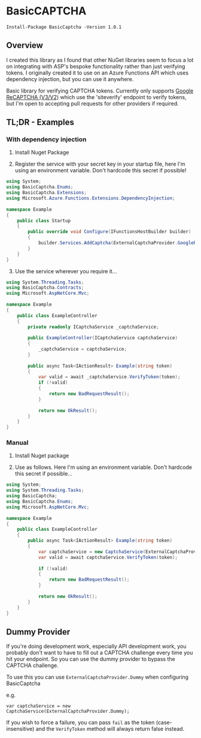 # BasicCAPTCHA

```
Install-Package BasicCaptcha -Version 1.0.1
```

## Overview

I created this library as I found that other NuGet libraries seem to focus a lot on integrating with ASP's bespoke
functionality rather than just verifying tokens. I originally created it to use on an Azure Functions API which uses
dependency injection, but you can use it anywhere.

Basic library for verifying CAPTCHA tokens. Currently only
supports [Google ReCAPTCHA (V3/V2)](https://developers.google.com/recaptcha/docs/verify) which use the 'siteverify'
endpoint to verify tokens, but I'm open to accepting pull requests for other providers if required.

## TL;DR - Examples

### With dependency injection

1) Install Nuget Package

2) Register the service with your secret key in your startup file, here I'm using an environment variable. Don't
   hardcode this secret if possible!

```cs
using System;  
using BasicCaptcha.Enums;  
using BasicCaptcha.Extensions;  
using Microsoft.Azure.Functions.Extensions.DependencyInjection;  
  
namespace Example  
{  
    public class Startup  
    {  
        public override void Configure(IFunctionsHostBuilder builder)  
        {  
            builder.Services.AddCaptcha(ExternalCaptchaProvider.GoogleRecaptcha, Environment.GetEnvironmentVariable("GOOGLE_RECAPTCHA_SECRET"));  
        }  
    }  
}
```

3. Use the service wherever you require it...

```cs
using System.Threading.Tasks;  
using BasicCaptcha.Contracts;  
using Microsoft.AspNetCore.Mvc;  
  
namespace Example  
{  
    public class ExampleController  
    {  
        private readonly ICaptchaService _captchaService;  
  
        public ExampleController(ICaptchaService captchaService)  
        {  
            _captchaService = captchaService;  
        }  
          
        public async Task<IActionResult> Example(string token)  
        {  
            var valid = await _captchaService.VerifyToken(token);
            if (!valid)  
            {  
                return new BadRequestResult();  
            }  
  
            return new OkResult();  
        }  
    }  
}
```

### Manual

1. Install Nuget package

2. Use as follows. Here I'm using an environment variable. Don't hardcode this secret if possible...

```cs
using System;
using System.Threading.Tasks;  
using BasicCaptcha;  
using BasicCaptcha.Enums;  
using Microsoft.AspNetCore.Mvc;  
  
namespace Example  
{  
    public class ExampleController  
    {  
        public async Task<IActionResult> Example(string token)  
        {  
            var captchaService = new CaptchaService(ExternalCaptchaProvider.GoogleRecaptcha, Environment.GetEnvironmentVariable("GOOGLE_RECAPTCHA_SECRET"));  
            var valid = await captchaService.VerifyToken(token);  
  
            if (!valid)  
            {  
                return new BadRequestResult();  
            }  
  
            return new OkResult();  
        }  
    }  
}
```

## Dummy Provider

If you're doing development work, especially API development work, you probably don't want to
have to fill out a CAPTCHA challenge every time you hit your endpoint. So you can use the dummy provider
to bypass the CAPTCHA challenge.

To use this you can use `ExternalCaptchaProvider.Dummy` when configuring BasicCaptcha

e.g.

```
var captchaService = new CaptchaService(ExternalCaptchaProvider.Dummy);  
```

If you wish to force a failure, you can pass `fail` as the token (case-insensitive) and the `VerifyToken` method will always
return false instead.

